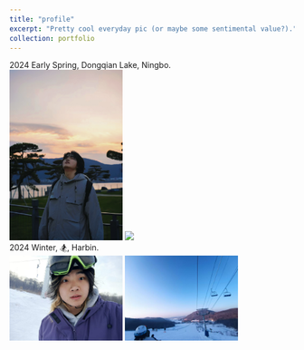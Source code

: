 ```yaml
---
title: "profile"
excerpt: "Pretty cool everyday pic (or maybe some sentimental value?)."
collection: portfolio
---
```


2024 Early Spring, Dongqian Lake, Ningbo. 
<br/>
<img src='/images/fullprofile.jpg' style='max-width: 200px;'>
<img src='/images/fullprofilestrange.jpg' style='max-width: 200px;'>
<br/>
2024 Winter, 🏂,  Harbin. 
<br/>
<img src='/images/winterhar.png' style='max-width: 200px;'>
<img src='/images/winterhar2.jpg' style='max-width: 200px;'>
<br/>